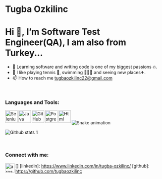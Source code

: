 # Tugba Ozkilinc
  # Hi 👋, I’m Software Test Engineer(QA), I am also from Turkey...
- 👀 Learning software and writing code is one of my biggest passions 🔥. 
- 🕺 I like playing tennis 🎾, swimming 🏊🏽‍♂  and seeing new places✈.
- 📫 How to reach me tugbaozkilinc22@gmail.com
<br />

### Languages and Tools:

<img align="left" alt="Selenium" width="40px" src="https://cdn.jsdelivr.net/gh/devicons/devicon/icons/selenium/selenium-original.svg" />
<img align="left" alt="Java" width="40px" src="https://cdn.jsdelivr.net/gh/devicons/devicon/icons/java/java-original-wordmark.svg" />
<img align="left" alt="GitHub" width="40px" src="https://cdn.jsdelivr.net/gh/devicons/devicon/icons/github/github-original-wordmark.svg" />
<img align="left" alt="Postgre" width="40px" src="https://cdn.jsdelivr.net/gh/devicons/devicon/icons/postgresql/postgresql-original-wordmark.svg" />
<img align="left" alt="Html" width="40px" src="https://cdn.jsdelivr.net/gh/devicons/devicon/icons/html5/html5-plain-wordmark.svg" />


<br />

![Snake animation](https://github.com/thepiyushmalhotra/thepiyushmalhotra/blob/output/github-contribution-grid-snake.svg)

![Github stats 1](https://github-readme-stats.vercel.app/api?username=tugbaozkilinc&show_icons=true&theme=gradient)

<br />

### Connect with me:


[<img align="left" alt="arnabdey0503 | LinkedIn" width="30px" src="https://cdn.jsdelivr.net/npm/simple-icons@v3/icons/linkedin.svg" />]
[linkedin]: https://www.linkedin.com/in/tugba-ozkilinc/
[github]: https://github.com/tugbaozkilinc 

